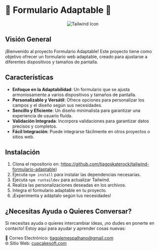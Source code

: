 # 🌟 Formulario Adaptable 🚀

<p align="center">
  <img src="https://skillicons.dev/icons?i=tailwind" alt="Tailwind Icon" />
</p>

## Visión General

¡Bienvenido al proyecto Formulario Adaptable! Este proyecto tiene como objetivo ofrecer un formulario web adaptable, creado para ajustarse a diferentes dispositivos y tamaños de pantalla.

## Características

- **Enfoque en la Adaptabilidad**: Un formulario que se ajusta armoniosamente a varios dispositivos y tamaños de pantalla.
- **Personalizable y Versátil**: Ofrece opciones para personalizar los campos y el diseño según sus necesidades.
- **Sencillo y Eficiente**: Un diseño minimalista para garantizar una experiencia de usuario fluida.
- **Validación Integrada**: Incorpora validaciones para garantizar datos precisos y completos.
- **Fácil Integración**: Puede integrarse fácilmente en otros proyectos o sitios web.

<!--## Vista Previa-->

<!--<p align="center">Vista en Escritorio</p>-->
<!--<p align="center"><img src="desktop-preview.png" alt="Vista Previa" /></p>-->
<!--<hr>-->

<!--<p align="center">Vista en Dispositivo Móvil</p>-->
<!--<p align="center"><img src="mobile-preview.png" alt="Vista Previa" /></p>-->
<!--<hr>-->

## Instalación

1. Clona el repositorio en: https://github.com/tiagoskaterock/tailwind-formulario-adaptable)
2. Ejecuta `npm install` para instalar las dependencias necesarias.
2. Ejecuta `npm runtaildev` para actualizar Tailwind.
3. Realiza las personalizaciones deseadas en los archivos.
4. Integra el formulario adaptable en tu proyecto.
5. ¡Experimenta y adáptalo según tus necesidades!

## ¿Necesitas Ayuda o Quieres Conversar?

Si necesitas ayuda o quieres intercambiar ideas, ¡no dudes en ponerte en contacto! Estoy aquí para ayudar y aprender cosas nuevas:

📧 Correo Electrónico: tiagolemespalhano@gmail.com <br>
🌐 Sitio Web: [cupcakesoft.com](https://cupcakesoft.com)
